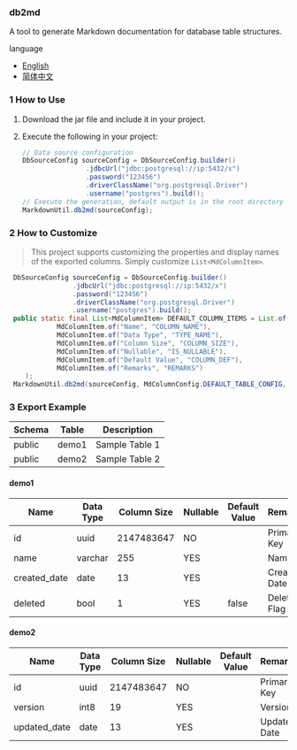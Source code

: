 ### db2md

A tool to generate Markdown documentation for database table structures.

language
- [English](README.md)
- [简体中文](README-zh.md)

### 1 How to Use

1. Download the jar file and include it in your project.

2. Execute the following in your project:

   ```java
   // Data source configuration
   DbSourceConfig sourceConfig = DbSourceConfig.builder()
                   .jdbcUrl("jdbc:postgresql://ip:5432/x")
                   .password("123456")
                   .driverClassName("org.postgresql.Driver")
                   .username("postgres").build();
   // Execute the generation, default output is in the root directory of the project
   MarkdownUtil.db2md(sourceConfig);
   ```

### 2 How to Customize

> This project supports customizing the properties and display names of the exported columns. Simply customize `List<MdColumnItem>`.

```java
 DbSourceConfig sourceConfig = DbSourceConfig.builder()
                .jdbcUrl("jdbc:postgresql://ip:5432/x")
                .password("123456")
                .driverClassName("org.postgresql.Driver")
                .username("postgres").build();
 public static final List<MdColumnItem> DEFAULT_COLUMN_ITEMS = List.of(
            MdColumnItem.of("Name", "COLUMN_NAME"),
            MdColumnItem.of("Data Type", "TYPE_NAME"),
            MdColumnItem.of("Column Size", "COLUMN_SIZE"),
            MdColumnItem.of("Nullable", "IS_NULLABLE"),
            MdColumnItem.of("Default Value", "COLUMN_DEF"),
            MdColumnItem.of("Remarks", "REMARKS")
    );
 MarkdownUtil.db2md(sourceConfig, MdColumnConfig.DEFAULT_TABLE_CONFIG, colItems);
```

### 3 Export Example

| Schema | Table | Description |
| ------ | ----- | ----------- |
| public | demo1 | Sample Table 1 |
| public | demo2 | Sample Table 2 |

#### demo1

| Name         | Data Type | Column Size | Nullable | Default Value | Remarks     |
| ------------ | --------- | ----------- | -------- | ------------- | ----------- |
| id           | uuid      | 2147483647  | NO       |               | Primary Key |
| name         | varchar   | 255         | YES      |               | Name        |
| created_date | date      | 13          | YES      |               | Creation Date |
| deleted      | bool      | 1           | YES      | false         | Deleted Flag |

#### demo2

| Name         | Data Type | Column Size | Nullable | Default Value | Remarks     |
| ------------ | --------- | ----------- | -------- | ------------- | ----------- |
| id           | uuid      | 2147483647  | NO       |               | Primary Key |
| version      | int8      | 19          | YES      |               | Version     |
| updated_date | date      | 13          | YES      |               | Update Date |
